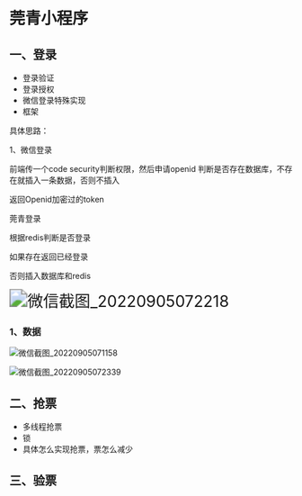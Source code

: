 # 莞青小程序



## 一、登录

+ 登录验证
+ 登录授权
+ 微信登录特殊实现
+ 框架

具体思路：

1、微信登录

前端传一个code   security判断权限，然后申请openid   判断是否存在数据库，不存在就插入一条数据，否则不插入

返回Openid加密过的token

莞青登录

根据redis判断是否登录

如果存在返回已经登录

否则插入数据库和redis

<img src="C:\Users\waili\Desktop\usual\微信截图\普通图片\微信截图_20220905072218.png" alt="微信截图_20220905072218" style="zoom:200%;" />

### 1、数据

![微信截图_20220905071158](C:\Users\waili\Desktop\usual\微信截图\普通图片\微信截图_20220905071158.png)



![微信截图_20220905072339](C:\Users\waili\Desktop\usual\微信截图\普通图片\微信截图_20220905072339.png)



## 二、抢票

+ 多线程抢票
+ 锁
+ 具体怎么实现抢票，票怎么减少



## 三、验票

